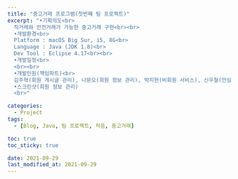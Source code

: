 ```yaml
---
title: "중고거래 프로그램(첫번째 팀 프로젝트)"
excerpt: "•기획의도<br>
  직거래와 안전거래가 가능한 중고거래 구현<br><br>
  •개발환경<br>
  Platform : macOS Big Sur, i5, 8G<br>
  Language : Java (JDK 1.8)<br>
  Dev Tool : Eclipse 4.17<br><br>
  •개발일정<br>
  <br><br>
  •개발인원(책임파트)<br>
  김주혁(회원 게시글 관리), 나문오(회원 정보 관리), 박지현(비회원 서비스), 신우철(안심거래 관리), 이찬미(시작화면, 관리자), 최진영(관리자)<br><br>
  •스크린샷(회원 정보 관리)
  <br>"

categories:
  - Project
tags:
  - [Blog, Java, 팀 프로젝트, 처음, 중고거래]

toc: true
toc_sticky: true

date: 2021-09-29
last_modified_at: 2021-09-29
---
```

